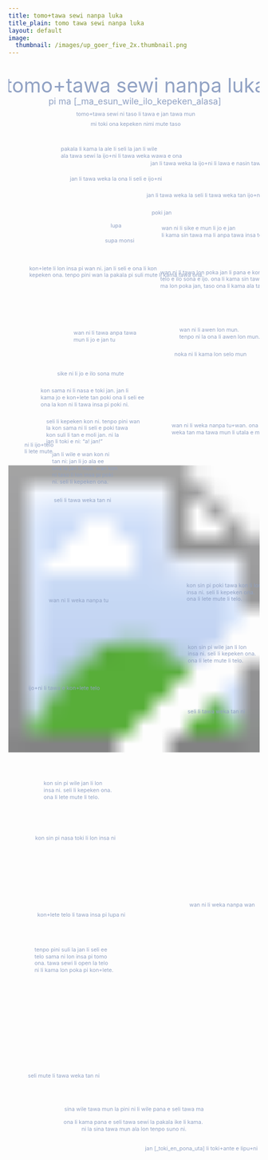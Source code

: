 ```yaml
---
title: tomo+tawa sewi nanpa luka
title_plain: tomo tawa sewi nanpa luka
layout: default
image:
  thumbnail: /images/up_goer_five_2x.thumbnail.png
---
```


<main id="main" class="main-content" aria-label="Content">
<article>
<div class="page-image">
<div class="page-wrapper">
<div class="page-content" title="pakala ike sin li ken kama li ni: sina tawa mun la wan pi tomo tawa sewi sina li kama weka lon tenpo ike. ni li kama la sina tawa mun ala lon tenpo suno ni. ken la sina tawa mun lon tenpo ala.">
<svg xmlns="http://www.w3.org/2000/svg" xmlns:xlink="http://www.w3.org/1999/xlink" viewBox="0 0 1480 6427">
  <image xlink:href="{{ '/images/up_goer_five_2x.background.png' | relative_url }}" width="1480" height="6427"/>
  <g font-size="32" fill="#91a2c4">
    <text y="171" x="750" text-anchor="middle" font-size="116">tomo+tawa sewi nanpa luka</text>
    <text y="242" x="745" text-anchor="middle" font-size="52">pi ma [_ma_esun_wile_ilo_kepeken_alasa]</text>
    <text y="309" x="750" text-anchor="middle">tomo+tawa sewi ni taso li tawa e jan tawa mun</text>
    <text y="368" x="750" text-anchor="middle">mi toki ona kepeken nimi mute taso</text>
    <text y="514" x="309">
      <tspan x="309">pakala li kama la ale li seli la jan li wile</tspan>
      <tspan x="309" dy="1.25em">ala tawa sewi la ijo+ni li tawa weka wawa e ona</tspan>
    </text>
    <text y="598" x="837">jan li tawa weka la ijo+ni li lawa e nasin tawa</text>
    <text y="691" x="363">jan li tawa weka la ona li seli e ijo+ni</text>
    <text y="787" x="814">jan li tawa weka la seli li tawa weka tan ijo+ni</text>
    <text y="889" x="844">poki jan</text>
    <text y="967" x="602">lupa</text>
    <text y="982" x="902">
      <tspan x="902">wan ni li sike e mun li jo e jan</tspan>
      <tspan x="902" dy="1.25em">li kama sin tawa ma li anpa tawa insa telo</tspan>
    </text>
    <text y="1055" x="569">supa monsi</text>
    <text y="1218" x="123">
      <tspan x="123">kon+lete li lon insa pi wan ni. jan li seli e ona li kon</tspan>
      <tspan x="123" dy="1.25em">kepeken ona. tenpo pini wan la pakala pi suli mute li kama tawa ona.</tspan>
    </text>
    <text y="1241" x="895">
      <tspan x="895">wan ni li tawa lon poka jan li pana e kon ee</tspan>
      <tspan x="895" dy="1.25em">telo e ilo sona e ijo. ona li kama sin tawa</tspan>
      <tspan x="895" dy="1.25em">ma lon poka jan, taso ona li kama ala tan seli.</tspan>
    </text>
    <text y="1580" x="1007">
      <tspan x="1007">wan ni li awen lon mun.</tspan>
      <tspan x="1007" dy="1.25em">tenpo ni la ona li awen lon mun.</tspan>
    </text>
    <text y="1598" x="384">
      <tspan x="384">wan ni li tawa anpa tawa</tspan>
      <tspan x="384" dy="1.25em">mun li jo e jan tu</tspan>
    </text>
    <text y="1723" x="978">noka ni li kama lon selo mun</text>
    <text y="1837" x="287">sike ni li jo e ilo sona mute</text>
    <text y="1939" x="190">
      <tspan x="190">kon sama ni li nasa e toki jan. jan li</tspan>
      <tspan x="190" dy="1.25em">kama jo e kon+lete tan poki ona li seli ee</tspan>
      <tspan x="190" dy="1.25em">ona la kon ni li tawa insa pi poki ni.</tspan>
    </text>
    <text y="2119" x="223">
      <tspan x="223">seli li kepeken kon ni. tenpo pini wan</tspan>
      <tspan x="223" dy="1.25em">la kon sama ni li seli e poki tawa</tspan>
      <tspan x="223" dy="1.25em">kon suli li tan e moli jan. ni la</tspan>
      <tspan x="223" dy="1.25em">jan li toki e ni: &ldquo;a! jan!&rdquo;</tspan>
    </text>
    <text y="2145" x="962">
      <tspan x="962">wan ni li weka nanpa tu+wan. ona li tawa</tspan>
      <tspan x="962" dy="1.25em">weka tan ma tawa mun li utala e mun.</tspan>
    </text>
    <text y="2257" x="95">
      <tspan x="95">ni li ijo+telo</tspan>
      <tspan x="95" dy="1.25em">li lete mute</tspan>
    </text>
    <text y="2315" x="258">
      <tspan x="258">jan li wile e wan kon ni</tspan>
      <tspan x="258" dy="1.25em">tan ni: jan li jo ala ee</tspan>
      <tspan x="258" dy="1.25em">ona la jan li moli. wan kon</tspan>
      <tspan x="258" dy="1.25em">ni taso li lon insa pi poki</tspan>
      <tspan x="258" dy="1.25em">ni. seli li kepeken ona.</tspan>
    </text>
    <text y="2585" x="268">seli li tawa weka tan ni</text>
    <text y="3086" x="1050">
      <tspan x="1050">kon sin pi poki tawa kon li lon</tspan>
      <tspan x="1050" dy="1.25em">insa ni. seli li kepeken ona.</tspan>
      <tspan x="1050" dy="1.25em">ona li lete mute li telo.</tspan>
    </text>
    <text y="3173" x="238">wan ni li weka nanpa tu</text>
    <text y="3450" x="1057">
      <tspan x="1057">kon sin pi wile jan li lon</tspan>
      <tspan x="1057" dy="1.25em">insa ni. seli li kepeken ona.</tspan>
      <tspan x="1057" dy="1.25em">ona li lete mute li telo.</tspan>
    </text>
    <text y="3690" x="118">ijo+ni li tawa e kon+lete telo</text>
    <text y="3828" x="1056">seli li tawa weka tan ni</text>
    <text y="4253" x="208">
      <tspan x="208">kon sin pi wile jan li lon</tspan>
      <tspan x="208" dy="1.25em">insa ni. seli li kepeken ona.</tspan>
      <tspan x="208" dy="1.25em">ona li lete mute li telo.</tspan>
    </text>
    <text y="4575" x="158">kon sin pi nasa toki li lon insa ni</text>
    <text y="4970" x="1066">wan ni li weka nanpa wan</text>
    <text y="5027" x="171">kon+lete telo li tawa insa pi lupa ni</text>
    <text y="5233" x="154">
      <tspan x="154">tenpo pini suli la jan li seli ee</tspan>
      <tspan x="154" dy="1.25em">telo sama ni lon insa pi tomo</tspan>
      <tspan x="154" dy="1.25em">ona. tawa sewi li open la telo</tspan>
      <tspan x="154" dy="1.25em">ni li kama lon poka pi kon+lete.</tspan>
    </text>
    <text y="5977" x="115">seli mute li tawa weka tan ni</text>
    <text y="6174" x="740" text-anchor="middle">sina wile tawa mun la pini ni li wile pana e seli tawa ma</text>
    <text y="6250" x="740" text-anchor="middle">
      <tspan x="740">ona li kama pana e seli tawa sewi la pakala ike li kama.</tspan>
      <tspan x="740" dy="1.25em">ni la sina tawa mun ala lon tenpo suno ni.</tspan>
    </text>
    <text y="6405" x="1468" text-anchor="end">jan [_toki_en_pona_uta] li toki+ante e <a href="https://xkcd.com/1133/">lipu+ni</a></text>
  </g>
</svg>
</div>
</div>
</div>
</article>
</main>
